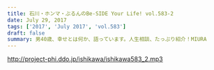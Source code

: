 ```yaml
---
title: 石川・ホンマ・ぶるんのBe-SIDE Your Life! vol.583-2
date: July 29, 2017
tags: ['2017', 'July 2017', 'vol.583']
draft: false
summary: 男40歳、幸せとは何か、語っています。人生相談、たっぷり紹介！MIURA
---
```


http://project-phi.ddo.jp/ishikawa/ishikawa583_2.mp3
